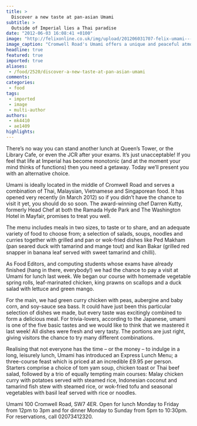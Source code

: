 ```yaml
---
title: >
  Discover a new taste at pan-asian Umami
subtitle: >
  Outside of Imperial lies a Thai paradise
date: "2012-06-03 16:08:41 +0100"
image: "http://felixonline.co.uk/img/upload/201206031707-felix-umami---ped-mekham.jpg"
image_caption: "Cromwell Road's Umami offers a unique and peaceful atmosphere"
headline: true
featured: true
imported: true
aliases:
 - /food/2520/discover-a-new-taste-at-pan-asian-umami
comments:
categories:
 - food
tags:
 - imported
 - image
 - multi-author
authors:
 - mk4410
 - ae1409
highlights:
---
```


There’s no way you can stand another lunch at Queen’s Tower, or the Library Cafe, or even the JCR after your exams. It’s just unacceptable! If you feel that life at Imperial has become monotonic (and at the moment your mind thinks of functions) then you need a getaway. Today we’ll present you with an alternative choice.

Umami is ideally located in the middle of Cromwell Road and serves a combination of Thai, Malaysian, Vietnamese and Singaporean food. It has opened very recently (in March 2012) so if you didn’t have the chance to visit it yet, you should do so soon. The award-winning chef Darren Kutty, formerly Head Chef at both the Ramada Hyde Park and The Washington Hotel in Mayfair, promises to treat you well.

The menu includes meals in two sizes, to taste or to share, and an adequate variety of food to choose from; a selection of salads, soups, noodles and curries together with grilled and pan or wok-fried dishes like Ped Makham (pan seared duck with tamarind and mange tout) and Ikan Bakar (grilled red snapper in banana leaf served with sweet tamarind and chilli).

As Food Editors, and computing students whose exams have already finished (hang in there, everybody!) we had the chance to pay a visit at Umami for lunch last week. We began our course with homemade vegetable spring rolls, leaf-marinated chicken, king prawns on scallops and a duck salad with lettuce and green mango.

For the main, we had green curry chicken with peas, aubergine and baby corn, and soy-sauce sea bass. It could have just been this particular selection of dishes we made, but every taste was excitingly combined to form a delicious meal. For trivia-lovers, according to the Japanese, umami is one of the five basic tastes and we would like to think that we mastered it last week! All dishes were fresh and very tasty. The portions are just right, giving visitors the chance to try many different combinations.

Realising that not everyone has the time – or the money – to indulge in a long, leisurely lunch, Umami has introduced an Express Lunch Menu; a three-course feast which is priced at an incredible £9.95 per person. Starters comprise a choice of tom yam soup, chicken toast or Thai beef salad, followed by a trio of equally tempting main courses: Malay chicken curry with potatoes served with steamed rice, Indonesian coconut and tamarind fish stew with steamed rice, or wok-fried tofu and seasonal vegetables with basil leaf served with rice or noodles.

Umami 100 Cromwell Road, SW7 4ER. Open for lunch Monday to Friday from 12pm to 3pm and for dinner Monday to Sunday from 5pm to 10:30pm. For reservations, call 02073412320.
